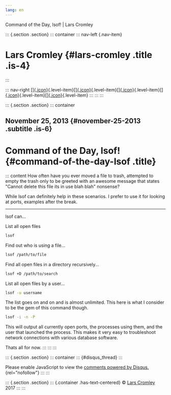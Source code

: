```yaml
---
lang: en
---
```


Command of the Day, lsof! \| Lars Cromley

::: {.section .section}
::: container
::: nav-left
[](https://cromleylabs.com){.nav-item}

# Lars Cromley {#lars-cromley .title .is-4}
:::

::: nav-right
[[]{.icon}](/about){.level-item}[[]{.icon}](/disclaimer){.level-item}[[]{.icon}](https://github.com/callmeradical){.level-item}[[]{.icon}](https://twitter.com/callmeradical){.level-item}[[]{.icon}](/index.xml){.level-item}
:::
:::
:::

::: {.section .section}
::: container
## November 25, 2013 {#november-25-2013 .subtitle .is-6}

# Command of the Day, lsof! {#command-of-the-day-lsof .title}

::: content
How often have you ever moved a file to trash, attempted to empty the
trash only to be greeted with an awesome message that states "Cannot
delete this file its in use blah blah" nonsense?

While lsof can definitely help in these scenarios. I prefer to use it
for looking at ports, examples after the break.

------------------------------------------------------------------------

lsof can...

List all open files

``` bash
lsof
```

Find out who is using a file...

``` bash
lsof /path/to/file
```

Find all open files in a directory recursively...

``` bash
lsof +D /path/to/search
```

List all open files by a user...

``` bash
lsof -u username
```

The list goes on and on and is almost unlimited. This here is what I
consider to be the gem of this command though.

``` bash
lsof -i -n -P
```

This will output all currently open ports, the processes using them, and
the user that launched the process. This makes it very easy to
troubleshoot network connections with various database software.

Thats all for now.
:::
:::
:::

::: {.section .section}
::: container
::: {#disqus_thread}
:::

Please enable JavaScript to view the [comments powered by
Disqus.](https://disqus.com/?ref_noscript){rel="nofollow"}
:::
:::

::: {.section .section}
::: {.container .has-text-centered}
© [Lars Cromley](https://github.com/callmeradical) 2017
:::
:::
